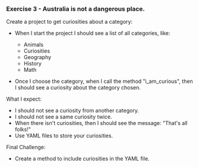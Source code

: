### Exercise 3 - Australia is not a dangerous place.

Create a project to get curiosities about a category:

- When I start the project I should see a list of all categories, like:
  - Animals
  - Curiosities
  - Geography
  - History
  - Math   

- Once I choose the category, when I call the method "i_am_curious", then I should see a curiosity about the category chosen.

What I expect:

- I should not see a curiosity from another category.
- I should not see a same curiosity twice.
- When there isn't curiosities, then I should see the message: "That's all folks!"
- Use YAML files to store your curiosities.

Final Challenge:

- Create a method to include curiosities in the YAML file.
